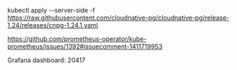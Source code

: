 kubectl apply --server-side -f \
  https://raw.githubusercontent.com/cloudnative-pg/cloudnative-pg/release-1.24/releases/cnpg-1.24.1.yaml


https://github.com/prometheus-operator/kube-prometheus/issues/1392#issuecomment-1411719953

Grafana dashboard: 20417

